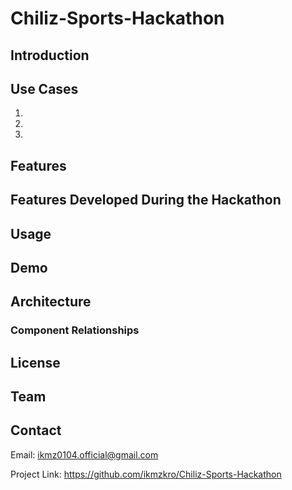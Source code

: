 # Chiliz-Sports-Hackathon
## Introduction
## Use Cases
1. 
2. 
3. 
## Features
### 
### 
### 
## Features Developed During the Hackathon
## Usage
## Demo
## Architecture
### Component Relationships
## License
## Team
## Contact
Email: ikmz0104.official@gmail.com

Project Link: https://github.com/ikmzkro/Chiliz-Sports-Hackathon